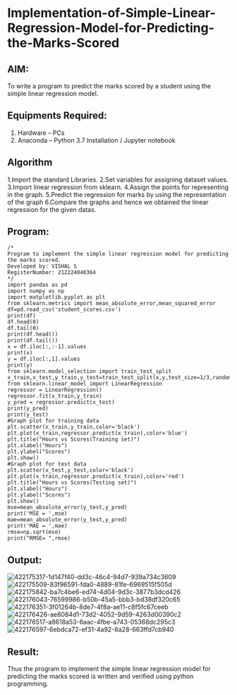 # Implementation-of-Simple-Linear-Regression-Model-for-Predicting-the-Marks-Scored

## AIM:
To write a program to predict the marks scored by a student using the simple linear regression model.

## Equipments Required:
1. Hardware – PCs
2. Anaconda – Python 3.7 Installation / Jupyter notebook

## Algorithm
1.Import the standard Libraries.
2.Set variables for assigning dataset values.
3.Import linear regression from sklearn.
4.Assign the points for representing in the graph.
5.Predict the regression for marks by using the representation of the graph
6.Compare the graphs and hence we obtained the linear regression for the given datas.

## Program:
```
/*
Program to implement the simple linear regression model for predicting the marks scored.
Developed by: VISHAL S
RegisterNumber: 212224040364 
*/
import pandas as pd
import numpy as np
import matplotlib.pyplot as plt
from sklearn.metrics import mean_absolute_error,mean_squared_error
df=pd.read_csv('student_scores.csv')
print(df)
df.head(0)
df.tail(0)
print(df.head())
print(df.tail())
x = df.iloc[:,:-1].values
print(x)
y = df.iloc[:,1].values
print(y)
from sklearn.model_selection import train_test_split
x_train,x_test,y_train,y_test=train_test_split(x,y,test_size=1/3,random_state=0)
from sklearn.linear_model import LinearRegression
regressor = LinearRegression()
regressor.fit(x_train,y_train)
y_pred = regressor.predict(x_test)
print(y_pred)
print(y_test)
#Graph plot for training data
plt.scatter(x_train,y_train,color='black')
plt.plot(x_train,regressor.predict(x_train),color='blue')
plt.title("Hours vs Scores(Training set)")
plt.xlabel("Hours")
plt.ylabel("Scores")
plt.show()
#Graph plot for test data
plt.scatter(x_test,y_test,color='black')
plt.plot(x_train,regressor.predict(x_train),color='red')
plt.title("Hours vs Scores(Testing set)")
plt.xlabel("Hours")
plt.ylabel("Scores")
plt.show()
mse=mean_absolute_error(y_test,y_pred)
print('MSE = ',mse)
mae=mean_absolute_error(y_test,y_pred)
print('MAE = ',mae)
rmse=np.sqrt(mse)
print("RMSE= ",rmse)
```

## Output:
![422175317-1d147f40-dd3c-46c4-94d7-939a734c3609](https://github.com/user-attachments/assets/a2da0dff-c428-4f07-8dad-b929cdf23a00)
![422175509-83f96591-fda0-4889-81fe-6969515f505d](https://github.com/user-attachments/assets/4b25b31a-24e0-4614-8c40-1505dd4d2fd8)
![422175842-ba7c4be6-ed74-4d04-9d3c-3877b3dcd426](https://github.com/user-attachments/assets/b1fccec3-bf4a-4319-bca0-1b202f0d95de)
![422176043-76599986-b50b-45a5-bbb3-bd38df320c65](https://github.com/user-attachments/assets/28e07b0d-77cd-424a-b84d-1f3b88991c69)
![422176351-3f01264b-8de7-4f8a-ae11-c8f5fc67ceeb](https://github.com/user-attachments/assets/17433df2-5c3e-45a8-8fb5-a469b66c0f51)
![422176426-ae8084d1-73d2-4052-9d59-4263d00390c2](https://github.com/user-attachments/assets/af7d4ba1-7ce3-4eda-b2be-5d02a300893e)
![422176517-a8618a53-6aac-4fbe-a743-05368dc295c3](https://github.com/user-attachments/assets/fb91bfaf-81bf-40ba-952f-0ffd3458df9e)
![422176597-6ebdca72-ef31-4a92-8a28-663ffd7cb940](https://github.com/user-attachments/assets/ec80c5d9-a871-48c3-a9ff-8bddd312418c)



## Result:
Thus the program to implement the simple linear regression model for predicting the marks scored is written and verified using python programming.
